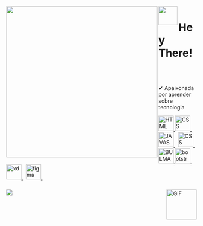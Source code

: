 <img align="left" src="https://media.giphy.com/media/L1R1tvI9svkIWwpVYr/giphy.gif" width="400"/> 
<img src="https://media.giphy.com/media/3og0IAzB7lmOo2q0Ss/giphy.gif" width="50" align="left"> <h1>Hey There!</h1>
<br> <br>

 ✔ Apaixonada por aprender sobre tecnologia <br>
  
 <a href="#">
 <img src="https://cdn.jsdelivr.net/gh/devicons/devicon/icons/html5/html5-plain-wordmark.svg" alt="HTML" width="40"/> 
 </a>
 <a href="#">
 <img src="https://cdn.jsdelivr.net/gh/devicons/devicon/icons/css3/css3-plain-wordmark.svg" alt="CSS" width="40"/> 
 <a/>&nbsp;
 <a href="#">
 <img src="https://cdn.jsdelivr.net/gh/devicons/devicon/icons/javascript/javascript-plain.svg" alt="JAVASCRIPT" width="40"/> 
 <a/>&nbsp;
  <a href="#">
 <img src="https://cdn.jsdelivr.net/gh/devicons/devicon/icons/sass/sass-original.svg" alt="CSS" width="40"/> 
 <a/>&nbsp;
 <a href="#">
 <img src="https://cdn.jsdelivr.net/gh/devicons/devicon/icons/bulma/bulma-plain.svg" alt="BULMA" width="40"/>
  </a>
  <a href="#">
 <img src="https://cdn.jsdelivr.net/gh/devicons/devicon/icons/bootstrap/bootstrap-plain-wordmark.svg" alt="bootstrap" width="40"/> 
 <a/>&nbsp;
  <a href="#">
 <img src="https://cdn.jsdelivr.net/gh/devicons/devicon/icons/xd/xd-line.svg" alt="xd" width="40"/> 
 <a/>&nbsp;
 <a href="#">
 <img src="https://cdn.jsdelivr.net/gh/devicons/devicon/icons/figma/figma-original.svg" alt="figma" width="40"/> 
 <a/>&nbsp;

  <h3> </h3>

 <img alt="GIF" align="right" width="80px" src="https://media.giphy.com/media/UVG0BN8TOMKkPOJS6e/giphy.gif"/>
   <a href="https://www.linkedin.com/in/caroline-franca" target="_blank"><img src="https://img.shields.io/badge/-LinkedIn-%230077B5?style=for-the-badge&logo=linkedin&logoColor=white" target="_blank"></a>
 

